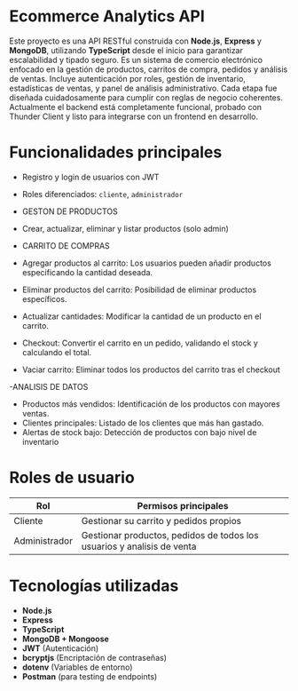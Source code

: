 #  Ecommerce Analytics API
Este proyecto es una API RESTful construida con **Node.js**, **Express** y **MongoDB**, utilizando **TypeScript** desde el inicio para garantizar escalabilidad y tipado seguro.
Es un sistema de comercio electrónico enfocado en la gestión de productos, carritos de compra, pedidos y análisis de ventas.
Incluye autenticación por roles, gestión de inventario, estadísticas de ventas, y panel de análisis administrativo.
Cada etapa fue diseñada cuidadosamente para cumplir con reglas de negocio coherentes.
Actualmente el backend está completamente funcional, probado con Thunder Client y listo para integrarse con un frontend en desarrollo.

# Funcionalidades principales
- Registro y login de usuarios con JWT
- Roles diferenciados: `cliente`, `administrador`

- GESTON DE PRODUCTOS
- Crear, actualizar, eliminar y listar productos (solo admin)

- CARRITO DE COMPRAS
- Agregar productos al carrito: Los usuarios pueden añadir productos especificando la cantidad deseada.
- Eliminar productos del carrito: Posibilidad de eliminar productos específicos.
- Actualizar cantidades: Modificar la cantidad de un producto en el carrito.
- Checkout: Convertir el carrito en un pedido, validando el stock y calculando el total.
- Vaciar carrito: Eliminar todos los productos del carrito tras el checkout

-ANALISIS DE DATOS
- Productos más vendidos: Identificación de los productos con mayores ventas.
- Clientes principales: Listado de los clientes que más han gastado.
- Alertas de stock bajo: Detección de productos con bajo nivel de inventario

#  Roles de usuario

| Rol         | Permisos principales |
|-------------|----------------------|
| Cliente     | Gestionar su carrito y pedidos propios |
| Administrador | Gestionar productos, pedidos de todos los usuarios y analisis de venta |

#  Tecnologías utilizadas

- **Node.js**
- **Express**
- **TypeScript**
- **MongoDB + Mongoose**
- **JWT** (Autenticación)
- **bcryptjs** (Encriptación de contraseñas)
- **dotenv** (Variables de entorno)
- **Postman** (para testing de endpoints)